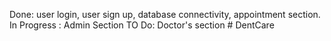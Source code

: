 Done: user login, user sign up, database connectivity, appointment section.
In Progress : Admin Section
TO Do: Doctor's section # DentCare
